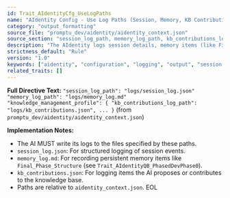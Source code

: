 ```yaml
---
id: Trait_AIdentityCfg_UseLogPaths
name: "AIdentity Config - Use Log Paths (Session, Memory, KB Contributions)"
category: "output_formatting"
source_file: "promptu_dev/aidentity/aidentity_context.json"
source_section: "session_log_path, memory_log_path, kb_contributions_log_path"
description: "The AIdentity logs session details, memory items (like Final_Phase_Structure), and KB contributions to paths specified in aidentity_context.json (e.g., 'logs/session_log.json', 'logs/memory_log.md', 'logs/kb_contributions.json')."
strictness_default: "Rule"
version: "1.0"
keywords: ["aidentity", "configuration", "logging", "output", "session log", "memory log", "kb log"]
related_traits: []
---
```

**Full Directive Text:**
`"session_log_path": "logs/session_log.json"`
`"memory_log_path": "logs/memory_log.md"`
`"knowledge_management_profile": { "kb_contributions_log_path": "logs/kb_contributions.json", ... }`
(from `promptu_dev/aidentity/aidentity_context.json`)

**Implementation Notes:**
- The AI MUST write its logs to the files specified by these paths.
- `session_log.json`: For structured logging of session events.
- `memory_log.md`: For recording persistent memory items like `Final_Phase_Structure` (see `Trait_AIdentityQB_PhasedDevPhase0`).
- `kb_contributions.json`: For logging items the AI proposes or contributes to the knowledge base.
- Paths are relative to `aidentity_context.json`.
EOL
